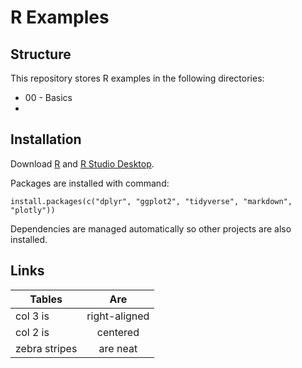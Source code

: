 # R Examples

## Structure

This repository stores R examples in the following directories:

 * 00 - Basics
 *

## Installation

Download [R](https://cran.r-project.org/) and [R Studio Desktop](https://www.rstudio.com/products/RStudio/).

Packages are installed with command:
  
`install.packages(c("dplyr", "ggplot2", "tidyverse", "markdown", "plotly"))`

Dependencies are managed automatically so other projects are also installed.
  
  
 ## Links
 
  Tables        | Are           |
| ------------- |:-------------:|
| col 3 is      | right-aligned |
| col 2 is      | centered      |
| zebra stripes | are neat      |